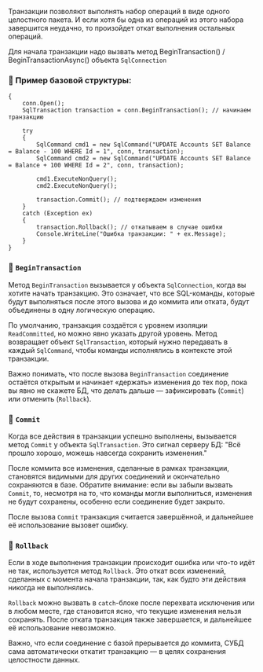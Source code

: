 Транзакции позволяют выполнять набор операций в виде одного целостного пакета. И если хотя бы одна из операций из этого набора завершится неудачно, то произойдет откат выполнения остальных операций.

Для начала транзакции надо вызвать метод BeginTransaction() / BeginTransactionAsync() объекта `SqlConnection`


### 🔧 Пример базовой структуры:

``` using (SqlConnection conn = new SqlConnection(connectionString))
{
    conn.Open();
    SqlTransaction transaction = conn.BeginTransaction(); // начинаем транзакцию

    try
    {
        SqlCommand cmd1 = new SqlCommand("UPDATE Accounts SET Balance = Balance - 100 WHERE Id = 1", conn, transaction);
        SqlCommand cmd2 = new SqlCommand("UPDATE Accounts SET Balance = Balance + 100 WHERE Id = 2", conn, transaction);

        cmd1.ExecuteNonQuery();
        cmd2.ExecuteNonQuery();

        transaction.Commit(); // подтверждаем изменения
    }
    catch (Exception ex)
    {
        transaction.Rollback(); // откатываем в случае ошибки
        Console.WriteLine("Ошибка транзакции: " + ex.Message);
    }
}
```

### 🔹 `BeginTransaction`

Метод `BeginTransaction` вызывается у объекта `SqlConnection`, когда вы хотите начать транзакцию. Это означает, что все SQL-команды, которые будут выполняться после этого вызова и до коммита или отката, будут объединены в одну логическую операцию.

По умолчанию, транзакция создаётся с уровнем изоляции `ReadCommitted`, но можно явно указать другой уровень. Метод возвращает объект `SqlTransaction`, который нужно передавать в каждый `SqlCommand`, чтобы команды исполнялись в контексте этой транзакции.

Важно понимать, что после вызова `BeginTransaction` соединение остаётся открытым и начинает «держать» изменения до тех пор, пока вы явно не скажете БД, что делать дальше — зафиксировать (`Commit`) или отменить (`Rollback`).


### 🔹 `Commit`

Когда все действия в транзакции успешно выполнены, вызывается метод `Commit` у объекта `SqlTransaction`. Это сигнал серверу БД: "Всё прошло хорошо, можешь навсегда сохранить изменения."

После коммита все изменения, сделанные в рамках транзакции, становятся видимыми для других соединений и окончательно сохраняются в базе. Обратите внимание: если вы забыли вызвать `Commit`, то, несмотря на то, что команды могли выполниться, изменения не будут сохранены, особенно если соединение будет закрыто.

После вызова `Commit` транзакция считается завершённой, и дальнейшее её использование вызовет ошибку.


### 🔹 `Rollback`

Если в ходе выполнения транзакции происходит ошибка или что-то идёт не так, используется метод `Rollback`. Это откат всех изменений, сделанных с момента начала транзакции, так, как будто эти действия никогда не выполнялись.

`Rollback` можно вызвать в `catch`-блоке после перехвата исключения или в любом месте, где становится ясно, что текущие изменения нельзя сохранять. После отката транзакция также завершается, и дальнейшее её использование невозможно.

Важно, что если соединение с базой прерывается до коммита, СУБД сама автоматически откатит транзакцию — в целях сохранения целостности данных.
